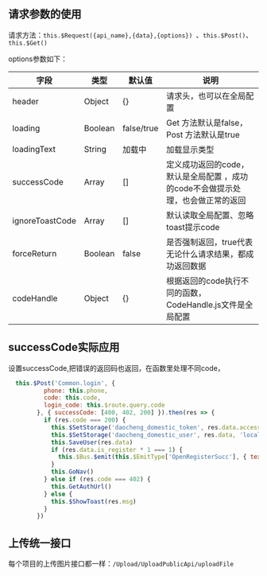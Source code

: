 ## 请求参数的使用

请求方法：`this.$Request({api_name},{data},{options}) `、`this.$Post()`、`this.$Get()`

options参数如下：

| 字段            | 类型    | 默认值     | 说明                                                         |
| --------------- | ------- | ---------- | ------------------------------------------------------------ |
| header          | Object  | {}         | 请求头，也可以在全局配置                                     |
| loading         | Boolean | false/true | Get 方法默认是false，Post 方法默认是true                     |
| loadingText     | String  | 加载中     | 加载显示类型                                                 |
| successCode     | Array   | []         | 定义成功返回的code，默认是全局配置 ，成功的code不会做提示处理，也会做正常的返回 |
| ignoreToastCode | Array   | []         | 默认读取全局配置、忽略toast提示code                          |
| forceReturn     | Boolean | false      | 是否强制返回，true代表无论什么请求结果，都成功返回数据       |
| codeHandle      | Object  | {}         | 根据返回的code执行不同的函数，CodeHandle.js文件是全局配置    |

## successCode实际应用

设置successCode,把错误的返回码也返回，在函数里处理不同code，

```js
  this.$Post('Common.login', {
          phone: this.phone,
          code: this.code,
          login_code: this.$route.query.code
        }, { successCode: [400, 402, 200] }).then(res => {
          if (res.code === 200) {
            this.$SetStorage('daocheng_domestic_token', res.data.access_token, 'local')
            this.$SetStorage('daocheng_domestic_user', res.data, 'local')
            this.SaveUser(res.data)
            if (res.data.is_register * 1 === 1) {
              this.$Bus.$emit(this.$EmitType['OpenRegisterSucc'], { text: '注册成功，道诚欢迎您！' })
            }
            this.GoNav()
          } else if (res.code === 402) {
            this.GetAuthUrl()
          } else {
            this.$ShowToast(res.msg)
          }
        })
```



## 上传统一接口

每个项目的上传图片接口都一样：`/Upload/UploadPublicApi/uploadFile`

## 

